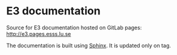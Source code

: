 # E3 documentation

Source for E3 documentation hosted on GitLab pages: http://e3.pages.esss.lu.se

The documentation is built using [Sphinx](http://www.sphinx-doc.org/en/master/index.html).
It is updated only on tag.
